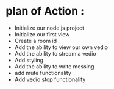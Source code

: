 # plan of Action :

- Initialize our node js project
- Initialize our first view
- Create a room id 
- Add the ability to view our own vedio
- Add the ability to stream a vedio
- Add styling
- Add the ability to write messing
- add mute functionality 
- Add vedio stop functionality
